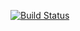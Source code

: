 [![Build Status](https://travis-ci.org/kevany23/lab6.svg?branch=master)](https://travis-ci.org/kevany23/lab6)
